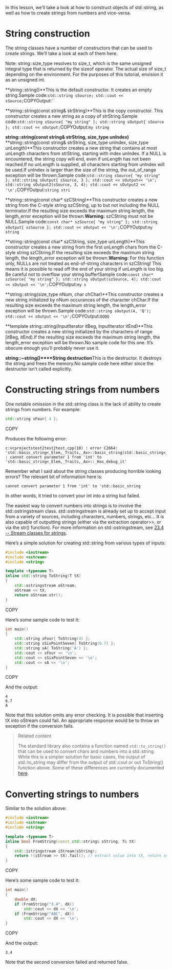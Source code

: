 In this lesson, we’ll take a look at how to construct objects of std::string, as well as how to create strings from numbers and vice-versa.

# **String construction**

The string classes have a number of constructors that can be used to create strings. We’ll take a look at each of them here.

Note: string::size_type resolves to size_t, which is the same unsigned integral type that is returned by the sizeof operator. The actual size of size_t depending on the environment. For the purposes of this tutorial, envision it as an unsigned int.



**string::string()**This is the default constructor. It creates an empty string.Sample code:`std::string sSource; std::cout << sSource;`COPYOutput:``



**string::string(const string& strString)**This is the copy constructor. This constructor creates a new string as a copy of strString.Sample code:`std::string sSource{ "my string" }; std::string sOutput{ sSource }; std::cout << sOutput;`COPYOutput:`my string `



**string::string(const string& strString, size_type unIndex)** **string::string(const string& strString, size_type unIndex, size_type unLength)**This constructor creates a new string that contains at most unLength characters from strString, starting with index unIndex. If a NULL is encountered, the string copy will end, even if unLength has not been reached.If no unLength is supplied, all characters starting from unIndex will be used.If unIndex is larger than the size of the string, the out_of_range exception will be thrown.Sample code:`std::string sSource{ "my string" }; std::string sOutput{ sSource, 3 }; std::cout << sOutput<< '\n'; std::string sOutput2(sSource, 3, 4); std::cout << sOutput2 << '\n';`COPYOutput:`string stri `



**string::string(const char\* szCString)**This constructor creates a new string from the C-style string szCString, up to but not including the NULL terminator.If the resulting size exceeds the maximum string length, the length_error exception will be thrown.**Warning:** szCString must not be NULL.Sample code:`const char* szSource{ "my string" }; std::string sOutput{ szSource }; std::cout << sOutput << '\n';`COPYOutput:`my string `



**string::string(const char\* szCString, size_type unLength)**This constructor creates a new string from the first unLength chars from the C-style string szCString.If the resulting size exceeds the maximum string length, the length_error exception will be thrown.**Warning:** For this function only, NULLs are not treated as end-of-string characters in szCString! This means it is possible to read off the end of your string if unLength is too big. Be careful not to overflow your string buffer!Sample code:`const char* szSource{ "my string" }; std::string sOutput(szSource, 4); std::cout << sOutput << '\n';`COPYOutput:`my s `



**string::string(size_type nNum, char chChar)**This constructor creates a new string initialized by nNum occurances of the character chChar.If the resulting size exceeds the maximum string length, the length_error exception will be thrown.Sample code:`std::string sOutput(4, 'Q'); std::cout << sOutput << '\n';`COPYOutput:`QQQQ `



**template string::string(InputIterator itBeg, InputIterator itEnd)**This constructor creates a new string initialized by the characters of range [itBeg, itEnd).If the resulting size exceeds the maximum string length, the length_error exception will be thrown.No sample code for this one. It’s obscure enough you’ll probably never use it.



**string::~string()****String destruction**This is the destructor. It destroys the string and frees the memory.No sample code here either since the destructor isn’t called explicitly.

# **Constructing strings from numbers**

One notable omission in the std::string class is the lack of ability to create strings from numbers. For example:

```cpp
std::string sFour{ 4 };
```

COPY

Produces the following error:

```
c:vcprojectstest2test2test.cpp(10) : error C2664: 'std::basic_string<_Elem,_Traits,_Ax>::basic_string(std::basic_string<_Elem,_Traits,_Ax>::_Has_debug_it)' : cannot convert parameter 1 from 'int' to 'std::basic_string<_Elem,_Traits,_Ax>::_Has_debug_it'
```

Remember what I said about the string classes producing horrible looking errors? The relevant bit of information here is:

```
cannot convert parameter 1 from 'int' to 'std::basic_string
```

In other words, it tried to convert your int into a string but failed.

The easiest way to convert numbers into strings is to involve the std::ostringstream class. std::ostringstream is already set up to accept input from a variety of sources, including characters, numbers, strings, etc… It is also capable of outputting strings (either via the extraction operator>>, or via the str() function). For more information on std::ostringstream, see [23.4 -- Stream classes for strings](https://www.learncpp.com/cpp-tutorial/stream-classes-for-strings/).

Here’s a simple solution for creating std::string from various types of inputs:

```cpp
#include <iostream>
#include <sstream>
#include <string>

template <typename T>
inline std::string ToString(T tX)
{
    std::ostringstream oStream;
    oStream << tX;
    return oStream.str();
}
```

COPY

Here’s some sample code to test it:

```cpp
int main()
{
    std::string sFour{ ToString(4) };
    std::string sSixPointSeven{ ToString(6.7) };
    std::string sA{ ToString('A') };
    std::cout << sFour << '\n';
    std::cout << sSixPointSeven << '\n';
    std::cout << sA << '\n';
}
```

COPY

And the output:

```
4
6.7
A
```

Note that this solution omits any error checking. It is possible that inserting tX into oStream could fail. An appropriate response would be to throw an exception if the conversion fails.

> Related content
>
> The standard library also contains a function named `std::to_string()` that can be used to convert chars and numbers into a std::string. While this is a simpler solution for basic cases, the output of std::to_string may differ from the output of std::cout or out ToString() function above. Some of these differences are currently documented [here](https://en.cppreference.com/w/cpp/string/basic_string/to_string).

# **Converting strings to numbers**

Similar to the solution above:

```cpp
#include <iostream>
#include <sstream>
#include <string>

template <typename T>
inline bool FromString(const std::string& sString, T& tX)
{
    std::istringstream iStream(sString);
    return !(iStream >> tX).fail(); // extract value into tX, return success or not
}
```

COPY

Here’s some sample code to test it:

```cpp
int main()
{
    double dX;
    if (FromString("3.4", dX))
        std::cout << dX << '\n';
    if (FromString("ABC", dX))
        std::cout << dX << '\n';
}
```

COPY

And the output:

```
3.4
```

Note that the second conversion failed and returned false.